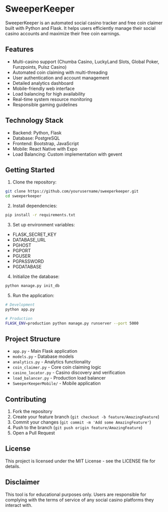 # SweeperKeeper

SweeperKeeper is an automated social casino tracker and free coin claimer built with Python and Flask. It helps users efficiently manage their social casino accounts and maximize their free coin earnings.

## Features

- Multi-casino support (Chumba Casino, LuckyLand Slots, Global Poker, Funzpoints, Pulsz Casino)
- Automated coin claiming with multi-threading
- User authentication and account management
- Detailed analytics dashboard
- Mobile-friendly web interface
- Load balancing for high availability
- Real-time system resource monitoring
- Responsible gaming guidelines

## Technology Stack

- Backend: Python, Flask
- Database: PostgreSQL
- Frontend: Bootstrap, JavaScript
- Mobile: React Native with Expo
- Load Balancing: Custom implementation with gevent

## Getting Started

1. Clone the repository:
```bash
git clone https://github.com/yourusername/sweeperkeeper.git
cd sweeperkeeper
```

2. Install dependencies:
```bash
pip install -r requirements.txt
```

3. Set up environment variables:
- FLASK_SECRET_KEY
- DATABASE_URL
- PGHOST
- PGPORT
- PGUSER
- PGPASSWORD
- PGDATABASE

4. Initialize the database:
```bash
python manage.py init_db
```

5. Run the application:
```bash
# Development
python app.py

# Production
FLASK_ENV=production python manage.py runserver --port 5000
```

## Project Structure

- `app.py` - Main Flask application
- `models.py` - Database models
- `analytics.py` - Analytics functionality
- `coin_claimer.py` - Core coin claiming logic
- `casino_locator.py` - Casino discovery and verification
- `load_balancer.py` - Production load balancer
- `SweeperKeeperMobile/` - Mobile application

## Contributing

1. Fork the repository
2. Create your feature branch (`git checkout -b feature/AmazingFeature`)
3. Commit your changes (`git commit -m 'Add some AmazingFeature'`)
4. Push to the branch (`git push origin feature/AmazingFeature`)
5. Open a Pull Request

## License

This project is licensed under the MIT License - see the LICENSE file for details.

## Disclaimer

This tool is for educational purposes only. Users are responsible for complying with the terms of service of any social casino platforms they interact with.

